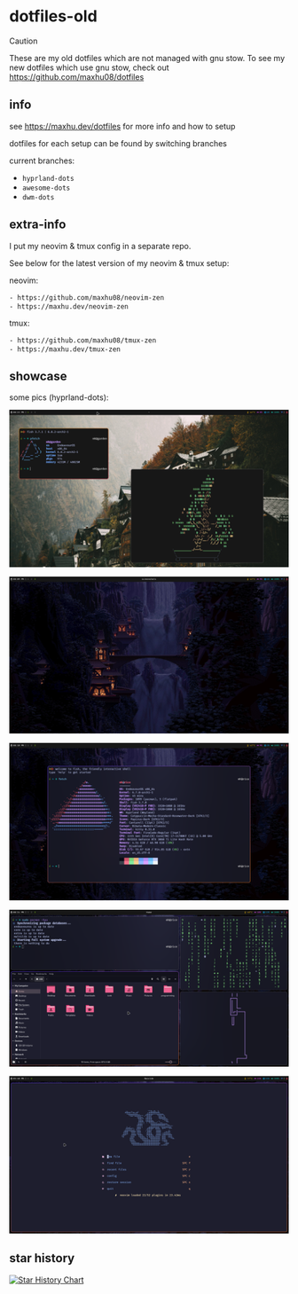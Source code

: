 # dotfiles-old

> [!CAUTION]
> These are my old dotfiles which are not managed with gnu stow. To see my new dotfiles which use gnu stow, check out https://github.com/maxhu08/dotfiles

## info

see https://maxhu.dev/dotfiles for more info and how to setup

dotfiles for each setup can be found by switching branches

current branches:

- `hyprland-dots`
- `awesome-dots`
- `dwm-dots`

## extra-info

I put my neovim & tmux config in a separate repo.

See below for the latest version of my neovim & tmux setup:

neovim:

    - https://github.com/maxhu08/neovim-zen
    - https://maxhu.dev/neovim-zen

tmux:

    - https://github.com/maxhu08/tmux-zen
    - https://maxhu.dev/tmux-zen

## showcase

some pics (hyprland-dots):

![gruvbox](./screenshots/gruvbox.png)

![image-1](./screenshots/1.png)

![image-2](./screenshots/2.png)

![image-3](./screenshots/3.png)

![image-4](./screenshots/4.png)

## star history

[![Star History Chart](https://api.star-history.com/svg?repos=maxhu08/dotfiles-old&type=Date)](https://star-history.com/#maxhu08/dotfiles-old&Date)
